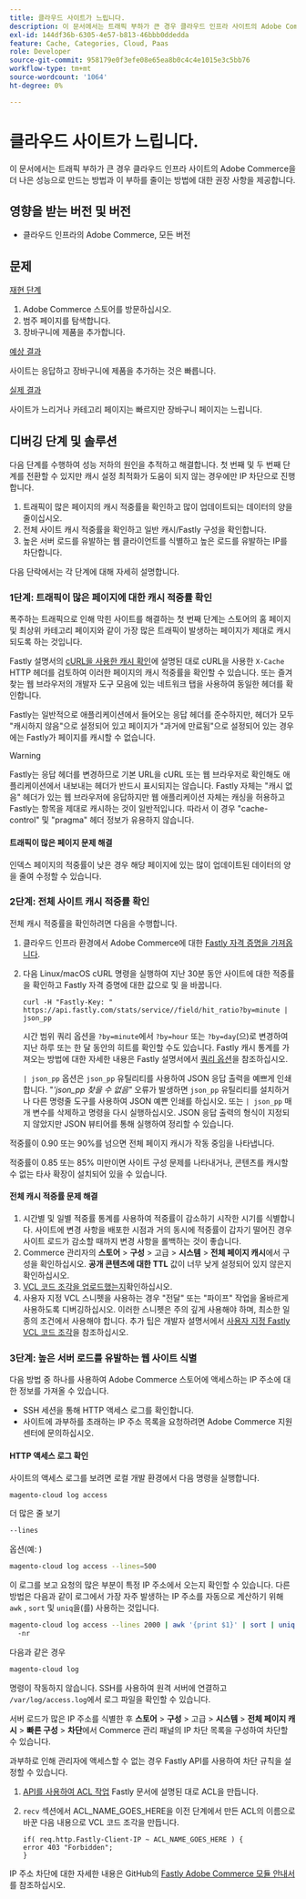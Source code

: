 ```yaml
---
title: 클라우드 사이트가 느립니다.
description: 이 문서에서는 트래픽 부하가 큰 경우 클라우드 인프라 사이트의 Adobe Commerce을 더 나은 성능으로 만드는 방법과 이 부하를 줄이는 방법에 대한 권장 사항을 제공합니다.
exl-id: 144df36b-6305-4e57-b813-46bbb0ddedda
feature: Cache, Categories, Cloud, Paas
role: Developer
source-git-commit: 958179e0f3efe08e65ea8b0c4c4e1015e3c5bb76
workflow-type: tm+mt
source-wordcount: '1064'
ht-degree: 0%

---
```


# 클라우드 사이트가 느립니다.

이 문서에서는 트래픽 부하가 큰 경우 클라우드 인프라 사이트의 Adobe Commerce을 더 나은 성능으로 만드는 방법과 이 부하를 줄이는 방법에 대한 권장 사항을 제공합니다.

## 영향을 받는 버전 및 버전

* 클라우드 인프라의 Adobe Commerce, 모든 버전

## 문제

<u>재현 단계</u>

1. Adobe Commerce 스토어를 방문하십시오.
1. 범주 페이지를 탐색합니다.
1. 장바구니에 제품을 추가합니다.

<u>예상 결과</u>

사이트는 응답하고 장바구니에 제품을 추가하는 것은 빠릅니다.

<u>실제 결과</u>

사이트가 느리거나 카테고리 페이지는 빠르지만 장바구니 페이지는 느립니다.

## 디버깅 단계 및 솔루션

다음 단계를 수행하여 성능 저하의 원인을 추적하고 해결합니다. 첫 번째 및 두 번째 단계를 전환할 수 있지만 캐시 설정 최적화가 도움이 되지 않는 경우에만 IP 차단으로 진행합니다.

1. 트래픽이 많은 페이지의 캐시 적중률을 확인하고 많이 업데이트되는 데이터의 양을 줄이십시오.
1. 전체 사이트 캐시 적중률을 확인하고 일반 캐시/Fastly 구성을 확인합니다.
1. 높은 서버 로드를 유발하는 웹 클라이언트를 식별하고 높은 로드를 유발하는 IP를 차단합니다.

다음 단락에서는 각 단계에 대해 자세히 설명합니다.

### 1단계: 트래픽이 많은 페이지에 대한 캐시 적중률 확인

폭주하는 트래픽으로 인해 막힌 사이트를 해결하는 첫 번째 단계는 스토어의 홈 페이지 및 최상위 카테고리 페이지와 같이 가장 많은 트래픽이 발생하는 페이지가 제대로 캐시되도록 하는 것입니다.

Fastly 설명서의 [cURL을 사용한 캐시 확인](https://docs.fastly.com/guides/debugging/checking-cache#using-curl)에 설명된 대로 cURL을 사용한 `X-Cache` HTTP 헤더를 검토하여 이러한 페이지의 캐시 적중률을 확인할 수 있습니다. 또는 즐겨 찾는 웹 브라우저의 개발자 도구 모음에 있는 네트워크 탭을 사용하여 동일한 헤더를 확인합니다.

Fastly는 일반적으로 애플리케이션에서 들어오는 응답 헤더를 준수하지만, 헤더가 모두 &quot;캐시하지 않음&quot;으로 설정되어 있고 페이지가 &quot;과거에 만료됨&quot;으로 설정되어 있는 경우에는 Fastly가 페이지를 캐시할 수 없습니다.

>[!WARNING]
>
>Fastly는 응답 헤더를 변경하므로 기본 URL을 cURL 또는 웹 브라우저로 확인해도 애플리케이션에서 내보내는 헤더가 반드시 표시되지는 않습니다. Fastly 자체는 &quot;캐시 없음&quot; 헤더가 있는 웹 브라우저에 응답하지만 웹 애플리케이션 자체는 캐싱을 허용하고 Fastly는 항목을 제대로 캐시하는 것이 일반적입니다. 따라서 이 경우 &quot;cache-control&quot; 및 &quot;pragma&quot; 헤더 정보가 유용하지 않습니다.

#### 트래픽이 많은 페이지 문제 해결

인덱스 페이지의 적중률이 낮은 경우 해당 페이지에 있는 많이 업데이트된 데이터의 양을 줄여 수정할 수 있습니다.

### 2단계: 전체 사이트 캐시 적중률 확인

전체 캐시 적중률을 확인하려면 다음을 수행합니다.

1. 클라우드 인프라 환경에서 Adobe Commerce에 대한 [Fastly 자격 증명을 가져옵니다](http://devdocs.magento.com/guides/v2.3/cloud/cdn/configure-fastly.html#cloud-fastly-creds).
1. 다음 Linux/macOS cURL 명령을 실행하여 지난 30분 동안 사이트에 대한 적중률을 확인하고 Fastly 자격 증명에 대한 값으로 및 을 바꿉니다.

   `curl -H "Fastly-Key: " https://api.fastly.com/stats/service//field/hit_ratio?by=minute | json_pp`

   시간 범위 쿼리 옵션을 `?by=minute`에서 `?by=hour` 또는 `?by=day`(으)로 변경하여 지난 하루 또는 한 달 동안의 히트를 확인할 수도 있습니다. Fastly 캐시 통계를 가져오는 방법에 대한 자세한 내용은 Fastly 설명서에서 [쿼리 옵션](https://docs.fastly.com/api/stats#Query)을 참조하십시오.

   `| json_pp` 옵션은 `json_pp` 유틸리티를 사용하여 JSON 응답 출력을 예쁘게 인쇄합니다. &quot;_&#39;json\_pp 찾을 수 없음&quot;_ 오류가 발생하면 `json_pp` 유틸리티를 설치하거나 다른 명령줄 도구를 사용하여 JSON 예쁜 인쇄를 하십시오. 또는 `| json_pp` 매개 변수를 삭제하고 명령을 다시 실행하십시오. JSON 응답 출력의 형식이 지정되지 않았지만 JSON 뷰티어를 통해 실행하여 정리할 수 있습니다.

적중률이 0.90 또는 90%를 넘으면 전체 페이지 캐시가 작동 중임을 나타냅니다.

적중률이 0.85 또는 85% 미만이면 사이트 구성 문제를 나타내거나, 콘텐츠를 캐시할 수 없는 타사 확장이 설치되어 있을 수 있습니다.

#### 전체 캐시 적중률 문제 해결

1. 시간별 및 일별 적중률 통계를 사용하여 적중률이 감소하기 시작한 시기를 식별합니다. 사이트에 변경 사항을 배포한 시점과 거의 동시에 적중률이 갑자기 떨어진 경우 사이트 로드가 감소할 때까지 변경 사항을 롤백하는 것이 좋습니다.
1. Commerce 관리자의 **스토어** > **구성** > 고급 > **시스템** > **전체 페이지 캐시**&#x200B;에서 구성을 확인하십시오. **공개 콘텐츠에 대한 TTL** 값이 너무 낮게 설정되어 있지 않은지 확인하십시오.
1. [VCL 코드 조각을 업로드했는지](https://devdocs.magento.com/guides/v2.3/cloud/cdn/configure-fastly.html#upload-vcl-snippets)확인하십시오.
1. 사용자 지정 VCL 스니펫을 사용하는 경우 &quot;전달&quot; 또는 &quot;파이프&quot; 작업을 올바르게 사용하도록 디버깅하십시오. 이러한 스니펫은 주의 깊게 사용해야 하며, 최소한 일종의 조건에서 사용해야 합니다. 추가 팁은 개발자 설명서에서 [사용자 지정 Fastly VCL 코드 조각](https://devdocs.magento.com/guides/v2.3/cloud/cdn/cloud-vcl-custom-snippets.html)을 참조하십시오.

### 3단계: 높은 서버 로드를 유발하는 웹 사이트 식별

다음 방법 중 하나를 사용하여 Adobe Commerce 스토어에 액세스하는 IP 주소에 대한 정보를 가져올 수 있습니다.

* SSH 세션을 통해 HTTP 액세스 로그를 확인합니다.
* 사이트에 과부하를 초래하는 IP 주소 목록을 요청하려면 Adobe Commerce 지원 센터에 문의하십시오.

#### HTTP 액세스 로그 확인

사이트의 액세스 로그를 보려면 로컬 개발 환경에서 다음 명령을 실행합니다.

```bash
magento-cloud log access
```

더 많은 줄 보기

```bash
--lines
```

옵션(예: )

```bash
magento-cloud log access --lines=500
```

이 로그를 보고 요청의 많은 부분이 특정 IP 주소에서 오는지 확인할 수 있습니다. 다른 방법은 다음과 같이 로그에서 가장 자주 발생하는 IP 주소를 자동으로 계산하기 위해 `awk` , `sort` 및 `uniq`을(를) 사용하는 것입니다.

```bash
magento-cloud log access --lines 2000 | awk '{print $1}' | sort | uniq -c | sort
  -nr
```

다음과 같은 경우

```bash
magento-cloud log
```

명령이 작동하지 않습니다. SSH를 사용하여 원격 서버에 연결하고 `/var/log/access.log`에서 로그 파일을 확인할 수 있습니다.

서버 로드가 많은 IP 주소를 식별한 후 **스토어** > **구성** > 고급 > **시스템** > **전체 페이지 캐시** > **빠른 구성** > **차단**&#x200B;에서 Commerce 관리 패널의 IP 차단 목록을 구성하여 차단할 수 있습니다.

과부하로 인해 관리자에 액세스할 수 없는 경우 Fastly API를 사용하여 차단 규칙을 설정할 수 있습니다.

1. [API를 사용하여 ACL 작업](https://docs.fastly.com/guides/access-control-lists/working-with-acls-using-the-api) Fastly 문서에 설명된 대로 ACL을 만듭니다.
1. `recv` 섹션에서 ACL\_NAME\_GOES\_HERE을 이전 단계에서 만든 ACL의 이름으로 바꾼 다음 내용으로 VCL 코드 조각을 만듭니다.

   ```
   if( req.http.Fastly-Client-IP ~ ACL_NAME_GOES_HERE ) {
   error 403 "Forbidden";
   }
   ```

IP 주소 차단에 대한 자세한 내용은 GitHub의 [Fastly Adobe Commerce 모듈 안내서](https://github.com/fastly/fastly-magento2/blob/master/Documentation/Guides/BLOCKING.md)를 참조하십시오.
